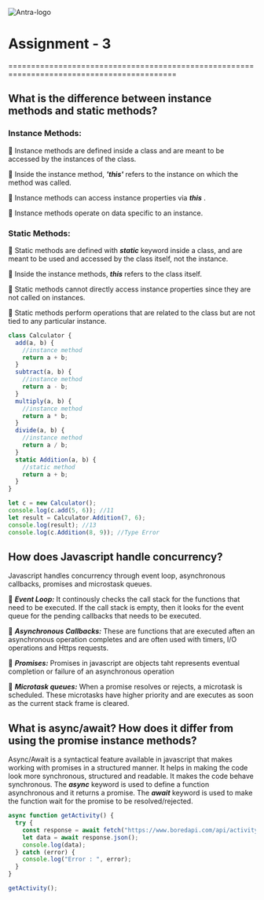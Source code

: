 ![Antra-logo](https://github.com/user-attachments/assets/9db2d170-9512-4225-b245-e2a71c13f171)

# Assignment - 3

===========================================================================================

## What is the difference between instance methods and static methods?

### Instance Methods:

🎯 Instance methods are defined inside a class and are meant to be accessed by the instances of the class.

🎯 Inside the instance method, **_'this'_** refers to the instance on which the method was called.

🎯 Instance methods can access instance properties via **_this_** .

🎯 Instance methods operate on data specific to an instance.

### Static Methods:

🎯 Static methods are defined with **_static_** keyword inside a class, and are meant to be used and accessed by the class itself, not the instance.

🎯 Inside the instance methods, **_this_** refers to the class itself.

🎯 Static methods cannot directly access instance properties since they are not called on instances.

🎯 Static methods perform operations that are related to the class but are not tied to any particular instance.

```js
class Calculator {
  add(a, b) {
    //instance method
    return a + b;
  }
  subtract(a, b) {
    //instance method
    return a - b;
  }
  multiply(a, b) {
    //instance method
    return a * b;
  }
  divide(a, b) {
    //instance method
    return a / b;
  }
  static Addition(a, b) {
    //static method
    return a + b;
  }
}

let c = new Calculator();
console.log(c.add(5, 6)); //11
let result = Calculator.Addition(7, 6);
console.log(result); //13
console.log(c.Addition(8, 9)); //Type Error
```

## How does Javascript handle concurrency?

Javascript handles concurrency through event loop, asynchronous callbacks, promises and microstask queues.

🎯 **_Event Loop:_** It continously checks the call stack for the functions that need to be executed. If the call stack is empty, then it looks for the event queue for the pending callbacks that needs to be executed.

🎯 **_Asynchronous Callbacks:_** These are functions that are executed aften an asynchronous operation completes and are often used with timers, I/O operations and Https requests.

🎯 **_Promises:_** Promises in javascript are objects taht represents eventual completion or failure of an asynchronous operation

🎯 **_Microtask queues:_** When a promise resolves or rejects, a microtask is scheduled. These microtasks have higher priority and are executes as soon as the current stack frame is cleared.

## What is async/await? How does it differ from using the promise instance methods?

Async/Await is a syntactical feature available in javascript that makes working with promises in a structured manner. It helps in making the code look more synchronous, structured and readable. It makes the code behave synchronous. The **_async_** keyword is used to define a function asynchronous and it returns a promise. The **_await_** keyword is used to make the function wait for the promise to be resolved/rejected.

```js
async function getActivity() {
  try {
    const response = await fetch("https://www.boredapi.com/api/activity");
    let data = await response.json();
    console.log(data);
  } catch (error) {
    console.log("Error : ", error);
  }
}

getActivity();
```
